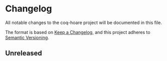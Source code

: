# Changelog

All notable changes to the coq-hoare project will be documented in this file.

The format is based on [Keep a Changelog], and this project adheres to
[Semantic Versioning].

## Unreleased

[keep a changelog]: https://keepachangelog.com/en/1.0.0/
[semantic versioning]: https://semver.org/spec/v2.0.0.html

